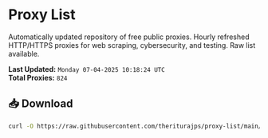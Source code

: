 # Proxy List

Automatically updated repository of free public proxies. Hourly refreshed HTTP/HTTPS proxies for web scraping, cybersecurity, and testing. Raw list available.

**Last Updated:** `Monday 07-04-2025 10:18:24 UTC`  
**Total Proxies:** `824`

## 📥 Download
```bash
curl -O https://raw.githubusercontent.com/theriturajps/proxy-list/main/proxies.txt

